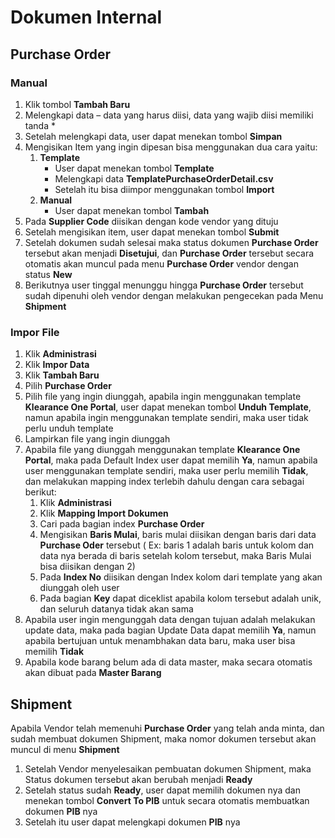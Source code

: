 # Dokumen Internal
## Purchase Order
### Manual
1.	Klik tombol **Tambah Baru**
2.	Melengkapi data – data yang harus diisi, data yang wajib diisi memiliki tanda *
3.	Setelah melengkapi data, user dapat menekan tombol **Simpan**
4.	Mengisikan Item yang ingin dipesan bisa menggunakan dua cara yaitu:
    1.	**Template**
        - User dapat menekan tombol **Template**
        - Melengkapi data **TemplatePurchaseOrderDetail.csv**
        - Setelah itu bisa diimpor menggunakan tombol **Import**
    1. **Manual**
        - User dapat menekan tombol **Tambah**
5.	Pada **Supplier Code** diisikan dengan kode vendor yang dituju
6.	Setelah mengisikan item, user dapat menekan tombol **Submit**
7.	Setelah dokumen sudah selesai maka status dokumen **Purchase Order** tersebut akan menjadi **Disetujui**, dan **Purchase Order** tersebut secara otomatis akan muncul pada menu **Purchase Order** vendor dengan status **New**
8.	Berikutnya user tinggal menunggu hingga **Purchase Order** tersebut sudah dipenuhi oleh vendor dengan melakukan pengecekan pada Menu **Shipment**
### Impor File
1.	Klik **Administrasi**
2.	Klik **Impor Data**
3.	Klik **Tambah Baru**
4.	Pilih **Purchase Order**
5.	Pilih file yang ingin diunggah, apabila ingin menggunakan template **Klearance One Portal**, user dapat menekan tombol **Unduh Template**, namun apabila ingin menggunakan template sendiri, maka user tidak perlu unduh template
6.	Lampirkan file yang ingin diunggah
7.	Apabila file yang diunggah menggunakan template **Klearance One Portal**, maka pada Default Index user dapat memilih **Ya**, namun apabila user menggunakan template sendiri, maka user perlu memilih **Tidak**, dan melakukan mapping index terlebih dahulu dengan cara sebagai berikut:
    1.	Klik **Administrasi**
    2.	Klik **Mapping Import Dokumen**
    3.	Cari pada bagian index **Purchase Order**
    4.	Mengisikan **Baris Mulai**, baris mulai diisikan dengan baris dari data **Purchase Oder** tersebut ( Ex: baris 1 adalah baris untuk kolom dan data nya berada di baris setelah kolom tersebut, maka Baris Mulai bisa diisikan dengan 2)
    5.	Pada **Index No** diisikan dengan Index kolom dari template yang akan diunggah oleh user
    6.	Pada bagian **Key** dapat diceklist apabila kolom tersebut adalah unik, dan seluruh datanya tidak akan sama
8.	Apabila user ingin mengunggah data dengan tujuan adalah melakukan update data, maka pada bagian Update Data dapat memilih **Ya**, namun apabila bertujuan untuk menambhakan data baru, maka user bisa memilih **Tidak**
9.	Apabila kode barang belum ada di data master, maka secara otomatis akan dibuat pada **Master Barang**

## Shipment
Apabila Vendor telah memenuhi **Purchase Order** yang telah anda minta, dan sudah membuat dokumen Shipment, maka nomor dokumen tersebut akan muncul di menu **Shipment**
1.	Setelah Vendor menyelesaikan pembuatan dokumen Shipment, maka Status dokumen tersebut akan berubah menjadi **Ready**
2.	Setelah status sudah **Ready**, user dapat memilih dokumen nya dan menekan tombol **Convert To PIB** untuk secara otomatis membuatkan dokumen **PIB** nya
3.	Setelah itu user dapat melengkapi dokumen **PIB** nya
